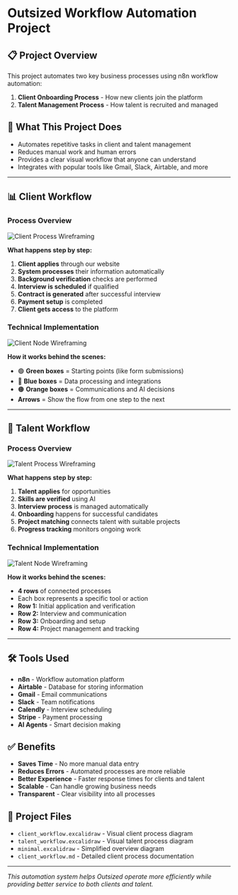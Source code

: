 # Outsized Workflow Automation Project

## 📋 Project Overview
This project automates two key business processes using n8n workflow automation:
1. **Client Onboarding Process** - How new clients join the platform
2. **Talent Management Process** - How talent is recruited and managed

## 🎯 What This Project Does
- Automates repetitive tasks in client and talent management
- Reduces manual work and human errors
- Provides a clear visual workflow that anyone can understand
- Integrates with popular tools like Gmail, Slack, Airtable, and more

---

## 📊 Client Workflow

### Process Overview
![Client Process Wireframing](client_process_wireframing.png)

**What happens step by step:**
1. **Client applies** through our website
2. **System processes** their information automatically
3. **Background verification** checks are performed
4. **Interview is scheduled** if qualified
5. **Contract is generated** after successful interview
6. **Payment setup** is completed
7. **Client gets access** to the platform

### Technical Implementation
![Client Node Wireframing](client_node_wireframing.png)

**How it works behind the scenes:**
- 🟢 **Green boxes** = Starting points (like form submissions)
- 🔵 **Blue boxes** = Data processing and integrations
- 🟠 **Orange boxes** = Communications and AI decisions
- **Arrows** = Show the flow from one step to the next

---

## 👥 Talent Workflow

### Process Overview
![Talent Process Wireframing](talent_process_wireframing.png)

**What happens step by step:**
1. **Talent applies** for opportunities
2. **Skills are verified** using AI
3. **Interview process** is managed automatically
4. **Onboarding** happens for successful candidates
5. **Project matching** connects talent with suitable projects
6. **Progress tracking** monitors ongoing work

### Technical Implementation
![Talent Node Wireframing](talent_node_wireframing.png)

**How it works behind the scenes:**
- **4 rows** of connected processes
- Each box represents a specific tool or action
- **Row 1:** Initial application and verification
- **Row 2:** Interview and communication
- **Row 3:** Onboarding and setup
- **Row 4:** Project management and tracking

---

## 🛠️ Tools Used
- **n8n** - Workflow automation platform
- **Airtable** - Database for storing information
- **Gmail** - Email communications
- **Slack** - Team notifications
- **Calendly** - Interview scheduling
- **Stripe** - Payment processing
- **AI Agents** - Smart decision making

## ✅ Benefits
- **Saves Time** - No more manual data entry
- **Reduces Errors** - Automated processes are more reliable
- **Better Experience** - Faster response times for clients and talent
- **Scalable** - Can handle growing business needs
- **Transparent** - Clear visibility into all processes

## 📁 Project Files
- `client_workflow.excalidraw` - Visual client process diagram
- `talent_workflow.excalidraw` - Visual talent process diagram
- `minimal.excalidraw` - Simplified overview diagram
- `client_workflow.md` - Detailed client process documentation

---

*This automation system helps Outsized operate more efficiently while providing better service to both clients and talent.* 
